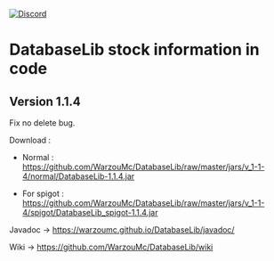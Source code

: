 [![Discord](https://img.shields.io/discord/577196219252604942.svg?label=&logo=discord&logoColor=ffffff&color=7389D8&labelColor=6A7EC2)](https://discord.gg/5xQPmD2)

# DatabaseLib stock information in code

## Version 1.1.4

Fix no delete bug.

Download :

- Normal : https://github.com/WarzouMc/DatabaseLib/raw/master/jars/v_1-1-4/normal/DatabaseLib-1.1.4.jar

- For spigot : https://github.com/WarzouMc/DatabaseLib/raw/master/jars/v_1-1-4/spigot/DatabaseLib_spigot-1.1.4.jar

Javadoc -> https://warzoumc.github.io/DatabaseLib/javadoc/

Wiki -> https://github.com/WarzouMc/DatabaseLib/wiki